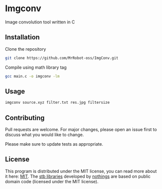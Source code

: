# Imgconv

Image convolution tool written in C

## Installation

Clone the repository

```bash
git clone https://github.com/MrRobot-oss/ImgConv.git
```
Compile using math library tag

```bash
gcc main.c -o imgconv -lm
```

## Usage

```bash
imgconv source.xyz filter.txt res.jpg filtersize
```

## Contributing
Pull requests are welcome. For major changes, please open an issue first to discuss what you would like to change.

Please make sure to update tests as appropriate.

## License
This program is distributed under the MIT license, you can read more about it here: [MIT](https://choosealicense.com/licenses/mit/).
The [stb libraries](https://github.com/nothings/stb) developed by [nothings](https://github.com/nothings)  are based on public domain code (licensed under the MIT license).
